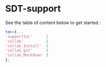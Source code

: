 ```{include} ./header.md
```
# SDT-support

See the table of content below to get started :

````matlab
toc={...
'supporttoc'      1
'collab'          2
'collab_Install'  3
'collab_git'      3
'collab_Markdown' 3
};
````
```{tableofcontents}
```

